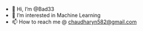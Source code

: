 - 👋 Hi, I’m @Bad33
- 👀 I’m interested in Machine Learning
- 📫 How to reach me @ chaudharyn582@gmail.com

<!---
Bad33/Bad33 is a ✨ special ✨ repository because its `README.md` (this file) appears on your GitHub profile.
You can click the Preview link to take a look at your changes.
--->
